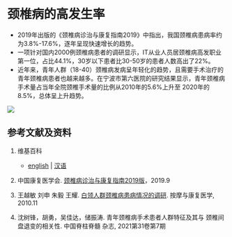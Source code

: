 # 颈椎病的高发生率

- 2019年出版的《颈椎病诊治与康复指南2019》中指出，我国颈椎病患病率约为3.8%-17.6%，逐年呈现快速增长的趋势。 
- 一项针对国内2000例颈椎病患者的调研显示，IT从业人员居颈椎病高发职业第一位，占比44.1%，30岁以下患者比30-50岁的患者人数高出了22%。
- 近年来，青年人群（18-40）颈椎病发病呈年轻化的趋势，且需要手术治疗的青年颈椎病患者也越来越多。在宁波市第六医院的研究结果显示，青年颈椎病手术量占当年全院颈椎手术量的比例从2010年的5.6%上升至 2020年的8.5%，总体呈上升趋势。

![](/images/理解手机时代人类学习和工作面临的困境/颈椎病的高发生率/1a1.jpg)

## 参考文献及资料

1. 维基百科
	- [english](.....) | [汉语](...)

2. 中国康复医学会. [颈椎病诊治与康复指南2019版](http://medi-guide.meditool.cn/ymtpdf/D2D3767C-9825-CA4F-2AB1-C13A8446791E.pdf)，2019.9
3. 王越敏 刘申 朱毅 王耀. [白领人群颈椎病患病情况的调研](http://www.cqvip.com/qk/93943a/2010011/34027249.html). 按摩与康复医学, 2010.11
4. 沈树锋，胡勇，吴佳达，储振涛. 青年颈椎病手术患者人群特征及其与 颈椎间盘退变的相关性. 中国脊柱脊髓	杂志, 2021第31卷第7期




